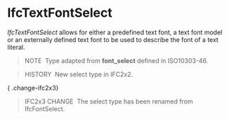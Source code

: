 # IfcTextFontSelect

_IfcTextFontSelect_ allows for either a predefined text font, a text font model or an externally defined text font to be used to describe the font of a text literal.

> NOTE&nbsp; Type adapted from **font_select** defined in ISO10303-46.

> HISTORY&nbsp; New select type in IFC2x2.

{ .change-ifc2x3}
> IFC2x3 CHANGE&nbsp; The select type has been renamed from IfcFontSelect.

